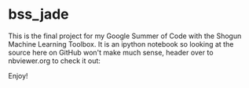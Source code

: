 bss_jade
========

This is the final project for my Google Summer of Code with the Shogun Machine Learning Toolbox. It is an ipython notebook so looking at the source here on GitHub won't make much sense, header over to nbviewer.org to check it out:



Enjoy!
